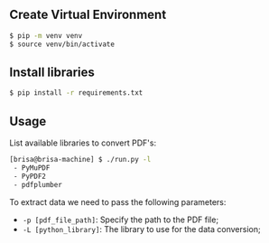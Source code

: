 ## Create Virtual Environment
```bash
$ pip -m venv venv
$ source venv/bin/activate
```

## Install libraries

```bash
$ pip install -r requirements.txt
```

## Usage

List available libraries to convert PDF's:
```bash
[brisa@brisa-machine] $ ./run.py -l
 - PyMuPDF
 - PyPDF2
 - pdfplumber
```

To extract data we need to pass the following parameters:  
  - ```-p [pdf_file_path]```: Specify the path to the PDF file;
  - ```-L [python_library]```: The library to use for the data conversion;
